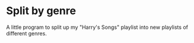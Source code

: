 # Split by genre
A little program to split up my "Harry's Songs" playlist into new playlists of different genres.
